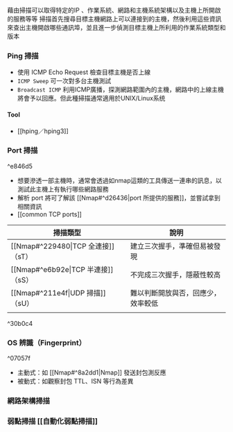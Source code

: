  藉由掃描可以取得特定的IP 、作業系統、網路和主機系統架構以及主機上所開啟的服務等等
 掃描首先搜尋目標主機網路上可以連接到的主機，然後利用這些資訊來查出主機開啟哪些通訊埠，並且進一步偵測目標主機上所利用的作業系統類型和版本
###  **Ping 掃描**

- 使用 ICMP Echo Request 檢查目標主機是否上線
- `ICMP Sweep` 可一次對多台主機測試
- `Broadcast ICMP` 利用ICMP廣播，探測網路範圍內的主機，網路中的上線主機將會予以回應。但此種掃描通常適用於UNIX/Linux系统

#### Tool 
- [[hping／hping3]]

### **Port 掃描**

^e846d5

- 想要滲透一部主機時，通常會透過如nmap這類的工具傳送一連串的訊息，以測試此主機上有執行哪些網路服務
- 解析 port 將可了解該 [[Nmap#^d26436|port 所提供的服務]]，並嘗試拿到相關資訊
- [[common TCP ports]]

| 掃描類型                          | 說明                |
| ----------------------------- | ----------------- |
| [[Nmap#^229480\|TCP 全連接]]（sT） | 建立三次握手，準確但易被發現    |
| [[Nmap#^e6b92e\|TCP 半連接]]（sS） | 不完成三次握手，隱蔽性較高     |
| [[Nmap#^211e4f\|UDP 掃描]]（sU）  | 難以判斷開放與否，回應少，效率較低 |
|                               |                   |
^30b0c4

### **OS 辨識（Fingerprint）**

^07057f
- 主動式：如 [[Nmap#^8a2dd1|Nmap]] 發送封包測反應
- 被動式：如觀察封包 TTL、ISN 等行為差異

### 網路架構掃描
### 弱點掃描 [[自動化弱點掃描]]